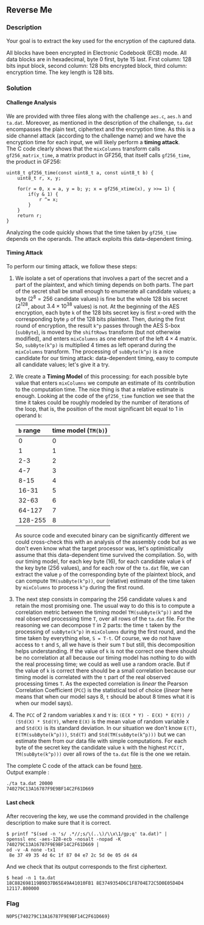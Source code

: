 ## Reverse Me

### Description

Your goal is to extract the key used for the encryption of the captured data.

All blocks have been encrypted in Electronic Codebook (ECB) mode.
All data blocks are in hexadecimal, byte 0 first, byte 15 last. First column: 128 bits input block, second column: 128 bits encrypted block, third column: encryption time.
The key length is 128 bits.

### Solution

#### Challenge Analysis 

We are provided with three files along with the challenge `aes.c`, `aes.h` and `ta.dat`. Moreover, as mentioned in the description of the challenge, `ta.dat` encompasses the plain text, ciphertext and the encryption time. As this is a side channel attack (according to the challenge name) and we have the encryption time for each input, we will likely perform a **timing attack**.  
The C code clearly shows that the `mixColumns` transform calls `gf256_matrix_time`, a matrix product in GF256, that itself calls `gf256_time`, the product in GF256:

```
uint8_t gf256_time(const uint8_t a, const uint8_t b) {
	uint8_t r, x, y;

	for(r = 0, x = a, y = b; y; x = gf256_xtime(x), y >>= 1) {
		if(y & 1) {
			r ^= x;
		}
	}
	return r;
}
```

Analyzing the code quickly shows that the time taken by `gf256_time` depends on the operands.
The attack exploits this data-dependent timing.

#### Timing Attack

To perform our timing attack, we follow these steps:

1. We isolate a set of operations that involves a part of the secret and a part of the plaintext, and which timing depends on both parts.
   The part of the secret shall be small enough to enumerate all candidate values; a byte ($2^8 = 256$ candidate values) is fine but the whole 128 bis secret ($2^{128}$, about $3.4 \times 10^{38}$ values) is not.
   At the beginning of the AES encryption, each byte `k` of the 128 bits secret key is first x-ored with the corresponding byte `p` of the 128 bits plaintext.
   Then, during the first round of encryption, the result `k^p` passes through the AES S-box (`subByte`), is moved by the `shiftRows` transform (but not otherwise modified), and enters `mixColumns` as one element of the left $4 \times 4$ matrix.
   So, `subByte(k^p)` is multiplied 4 times as left operand during the `mixColumns` transform.
   The processing of `subByte(k^p)` is a nice candidate for our timing attack: data-dependent timing, easy to compute all candidate values; let's give it a try.

1. We create a **Timing Model** of this processing: for each possible byte value that enters `mixColumns` we compute an estimate of its contribution to the computation time.
   The nice thing is that a relative estimate is enough.
   Looking at the code of the `gf256_time` function we see that the time it takes could be roughly modeled by the number of iterations of the loop, that is, the position of the most significant bit equal to 1 in operand `b`:

   | `b` range  | time model (`TM(b)`)  |
   | :--------- | :-------------------- |
   | 0          | 0                     |
   | 1          | 1                     |
   | 2-3        | 2                     |
   | 4-7        | 3                     |
   | 8-15       | 4                     |
   | 16-31      | 5                     |
   | 32-63      | 6                     |
   | 64-127     | 7                     |
   | 128-255    | 8                     |

   As source code and executed binary can be significantly different we could cross-check this with an analysis of the assembly code but as we don't even know what the target processor was, let's optimistically assume that this data-dependent time survived the compilation.
   So, with our timing model, for each key byte (16), for each candidate value `k` of the key byte (256 values), and for each row of the `ta.dat` file, we can extract the value `p` of the corresponding byte of the plaintext block, and can compute `TM(subByte(k^p))`, our (relative) estimate of the time taken by `mixColumns` to process `k^p` during the first round.

1. The next step consists in comparing the 256 candidate values `k` and retain the most promising one.
   The usual way to do this is to compute a correlation metric between the timing model `TM(subByte(k^p))` and the real observed processing time `T`, over all rows of the `ta.dat` file.
   For the reasoning we can decompose `T` in 2 parts: the time `t` taken by the processing of `subByte(k^p)` in `mixColumns` during the first round, and the time taken by everything else, `S = T-t`.
   Of course, we do not have access to `t` and `S`, all we have is their sum `T` but still, this decomposition helps understanding.
   If the value of `k` is not the correct one there should be no correlation at all because our timing model has nothing to do with the real processing time; we could as well use a random oracle.
   But if the value of `k` is correct there should be a small correlation because our timing model is correlated with the `t` part of the real observed processing times `T`.
   As the expected correlation is _linear_ the Pearson Correlation Coefficient (`PCC`) is the statistical tool of choice (_linear_ here means that when our model says 8, `t` should be about 8 times what it is when our model says).

1. The `PCC` of 2 random variables `X` and `Y` is: `(E(X * Y) - E(X) * E(Y)) / (Std(X) * Std(Y)`, where `E(X)` is the mean value of random variable `X` and `Std(X)` is its standard deviation.
   In our situation we don't know `E(T)`, `E(TM(subByte(k^p)))`, `Std(T)` and `Std(TM(subByte(k^p)))` but we can estimate them from our data file with simple computations.
   For each byte of the secret key the candidate value `k` with the highest `PCC(T, TM(subByte(k^p)))` over all rows of the `ta.dat` file is the one we retain.

The complete C code of the attack can be found [here](ta.c).  
Output example : 

```
./ta ta.dat 20000                                     
740279C13A16787F9E9BF14C2F61D669
```

#### Last check

After recovering the key, we use the command provided in the challenge description to make sure that it is correct. 

```
$ printf "$(sed -n 's/ .*//;s/\(..\)/\\x\1/gp;q' ta.dat)" |
openssl enc -aes-128-ecb -nosalt -nopad -K 740279C13A16787F9E9BF14C2F61D669 |
od -v -A none -tx1
 8e 37 49 35 4d 6c 1f 87 04 e7 2c 5d 0e 05 d4 d4
```

And we check that its output corresponds to the first ciphertext.

```
$ head -n 1 ta.dat 
18C882698119B9D37B65E49A41010FB1 8E3749354D6C1F8704E72C5D0E05D4D4 12117.800000
```

### Flag

`N0PS{740279C13A16787F9E9BF14C2F61D669}`
